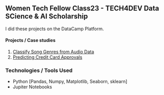 ## Women Tech Fellow Class23 - TECH4DEV Data SCience & AI Scholarship
I did these projects on the DataCamp Platform.

#### Projects / Case studies

1. [Classify Song Genres from Audio Data](/Classify-Song-Genres-from-Audio-Data/notebook.ipynb)
2. [Predicting Credit Card Approvals](/Predicting-Credit-Card-Approvals/notebook.ipynb)


### Technologies / Tools Used
- Python [Pandas, Numpy, Matplotlib, Seaborn, sklearn]
- Jupiter Notebooks
